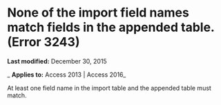 
# None of the import field names match fields in the appended table. (Error 3243)

 **Last modified:** December 30, 2015

 _ **Applies to:** Access 2013 | Access 2016_

At least one field name in the import table and the appended table must match.

